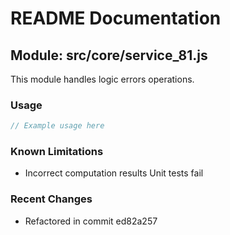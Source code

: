 # README Documentation

## Module: src/core/service_81.js

This module handles logic errors operations.

### Usage

```javascript
// Example usage here
```

### Known Limitations

- Incorrect computation results Unit tests fail

### Recent Changes

- Refactored in commit ed82a257
